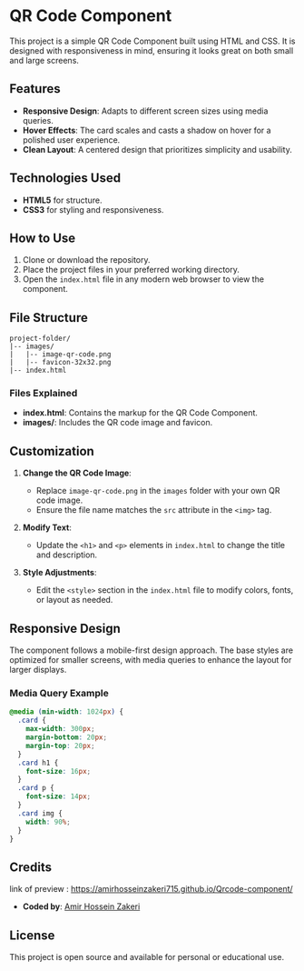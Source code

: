 # QR Code Component

This project is a simple QR Code Component built using HTML and CSS. It is designed with responsiveness in mind, ensuring it looks great on both small and large screens.

## Features

- **Responsive Design**: Adapts to different screen sizes using media queries.
- **Hover Effects**: The card scales and casts a shadow on hover for a polished user experience.
- **Clean Layout**: A centered design that prioritizes simplicity and usability.

## Technologies Used

- **HTML5** for structure.
- **CSS3** for styling and responsiveness.

## How to Use

1. Clone or download the repository.
2. Place the project files in your preferred working directory.
3. Open the `index.html` file in any modern web browser to view the component.

## File Structure

```
project-folder/
|-- images/
|   |-- image-qr-code.png
|   |-- favicon-32x32.png
|-- index.html
```

### Files Explained

- **index.html**: Contains the markup for the QR Code Component.
- **images/**: Includes the QR code image and favicon.

## Customization

1. **Change the QR Code Image**:
   - Replace `image-qr-code.png` in the `images` folder with your own QR code image.
   - Ensure the file name matches the `src` attribute in the `<img>` tag.

2. **Modify Text**:
   - Update the `<h1>` and `<p>` elements in `index.html` to change the title and description.

3. **Style Adjustments**:
   - Edit the `<style>` section in the `index.html` file to modify colors, fonts, or layout as needed.

## Responsive Design

The component follows a mobile-first design approach. The base styles are optimized for smaller screens, with media queries to enhance the layout for larger displays.

### Media Query Example

```css
@media (min-width: 1024px) {
  .card {
    max-width: 300px;
    margin-bottom: 20px;
    margin-top: 20px;
  }
  .card h1 {
    font-size: 16px;
  }
  .card p {
    font-size: 14px;
  }
  .card img {
    width: 90%;
  }
}
```

## Credits

link of preview :  https://amirhosseinzakeri715.github.io/Qrcode-component/
- **Coded by**: [Amir Hossein Zakeri](#)

## License

This project is open source and available for personal or educational use.

